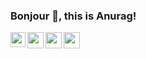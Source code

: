 ### Bonjour 👋, this is Anurag!

<a href="https://www.linkedin.com/in/anurag-b-27034814b/">
  <img align="left" width="24px" src="https://cdn.jsdelivr.net/npm/simple-icons@v3/icons/linkedin.svg"  />
</a>
<a href="https://twitter.com/lastnameis_bora">
  <img align="left" width="26px" src="https://cdn.jsdelivr.net/npm/simple-icons@v3/icons/twitter.svg" />
</a>
<a href="mailto:anuragborah2548@gmail.com">
  <img align="left" width="26px" src="https://cdn.jsdelivr.net/npm/simple-icons@v3/icons/gmail.svg" />
</a>
<a href="https://dev.to/anurag_borah">
  <img align="left" width="26px" src="https://www.google.com/url?sa=i&url=https%3A%2F%2Fworldvectorlogo.com%2Flogo%2Fdevto&psig=AOvVaw0JCa9mlPGJJupVem4cPMtP&ust=1637223565382000&source=images&cd=vfe&ved=0CAsQjRxqFwoTCOC63Zr7nvQCFQAAAAAdAAAAABAD" />
</a>
